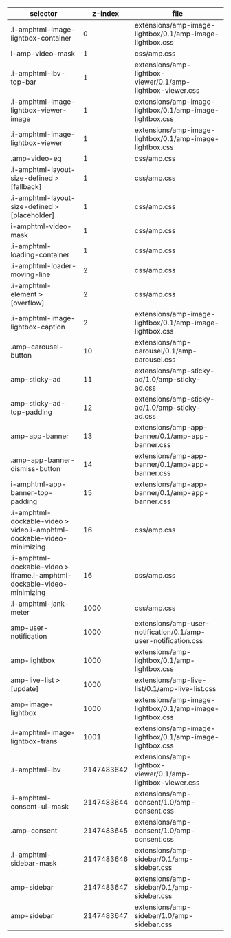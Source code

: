selector                                                                 |   z-index      |   file
---                                                                      |   ---          |   ---
.i-amphtml-image-lightbox-container                                      |   0            |   extensions/amp-image-lightbox/0.1/amp-image-lightbox.css
 i-amp-video-mask                                                        |   1            |   css/amp.css
.i-amphtml-lbv-top-bar                                                   |   1            |   extensions/amp-lightbox-viewer/0.1/amp-lightbox-viewer.css
.i-amphtml-image-lightbox-viewer-image                                   |   1            |   extensions/amp-image-lightbox/0.1/amp-image-lightbox.css
.i-amphtml-image-lightbox-viewer                                         |   1            |   extensions/amp-image-lightbox/0.1/amp-image-lightbox.css
.amp-video-eq                                                            |   1            |   css/amp.css
.i-amphtml-layout-size-defined > [fallback]                              |   1            |   css/amp.css
.i-amphtml-layout-size-defined > [placeholder]                           |   1            |   css/amp.css
i-amphtml-video-mask                                                     |   1            |   css/amp.css
.i-amphtml-loading-container                                             |   1            |   css/amp.css
.i-amphtml-loader-moving-line                                            |   2            |   css/amp.css
.i-amphtml-element > [overflow]                                          |   2            |   css/amp.css
.i-amphtml-image-lightbox-caption                                        |   2            |   extensions/amp-image-lightbox/0.1/amp-image-lightbox.css
.amp-carousel-button                                                     |   10           |   extensions/amp-carousel/0.1/amp-carousel.css
amp-sticky-ad                                                            |   11           |   extensions/amp-sticky-ad/1.0/amp-sticky-ad.css
amp-sticky-ad-top-padding                                                |   12           |   extensions/amp-sticky-ad/1.0/amp-sticky-ad.css
amp-app-banner                                                           |   13           |   extensions/amp-app-banner/0.1/amp-app-banner.css
.amp-app-banner-dismiss-button                                           |   14           |   extensions/amp-app-banner/0.1/amp-app-banner.css
i-amphtml-app-banner-top-padding                                         |   15           |   extensions/amp-app-banner/0.1/amp-app-banner.css
.i-amphtml-dockable-video > video.i-amphtml-dockable-video-minimizing    |   16           |   css/amp.css
.i-amphtml-dockable-video > iframe.i-amphtml-dockable-video-minimizing   |   16           |   css/amp.css
.i-amphtml-jank-meter                                                    |   1000         |   css/amp.css
amp-user-notification                                                    |   1000         |   extensions/amp-user-notification/0.1/amp-user-notification.css
amp-lightbox                                                             |   1000         |   extensions/amp-lightbox/0.1/amp-lightbox.css
amp-live-list > [update]                                                 |   1000         |   extensions/amp-live-list/0.1/amp-live-list.css
amp-image-lightbox                                                       |   1000         |   extensions/amp-image-lightbox/0.1/amp-image-lightbox.css
.i-amphtml-image-lightbox-trans                                          |   1001         |   extensions/amp-image-lightbox/0.1/amp-image-lightbox.css
.i-amphtml-lbv                                                           |   2147483642   |   extensions/amp-lightbox-viewer/0.1/amp-lightbox-viewer.css
.i-amphtml-consent-ui-mask                                               |   2147483644   |   extensions/amp-consent/1.0/amp-consent.css
.amp-consent                                                             |   2147483645   |   extensions/amp-consent/1.0/amp-consent.css
.i-amphtml-sidebar-mask                                                  |   2147483646   |   extensions/amp-sidebar/0.1/amp-sidebar.css
amp-sidebar                                                              |   2147483647   |   extensions/amp-sidebar/0.1/amp-sidebar.css
amp-sidebar                                                              |   2147483647   |   extensions/amp-sidebar/1.0/amp-sidebar.css
